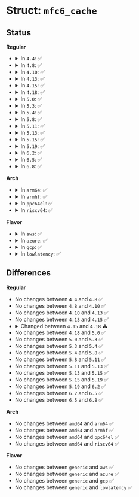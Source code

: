 # Struct: <code>mfc6_cache</code>

## Status
<b>Regular</b>
<ul>
<li>
<details>
<summary>In <code>4.4</code>: ✅</summary>

```c
struct mfc6_cache {
    struct list_head list;
    struct in6_addr mf6c_mcastgrp;
    struct in6_addr mf6c_origin;
    mifi_t mf6c_parent;
    int mfc_flags;
    union (anon) mfc_un;
};
```
</details>
</li>
<li>
<details>
<summary>In <code>4.8</code>: ✅</summary>

```c
struct mfc6_cache {
    struct list_head list;
    struct in6_addr mf6c_mcastgrp;
    struct in6_addr mf6c_origin;
    mifi_t mf6c_parent;
    int mfc_flags;
    union (anon) mfc_un;
};
```
</details>
</li>
<li>
<details>
<summary>In <code>4.10</code>: ✅</summary>

```c
struct mfc6_cache {
    struct list_head list;
    struct in6_addr mf6c_mcastgrp;
    struct in6_addr mf6c_origin;
    mifi_t mf6c_parent;
    int mfc_flags;
    union (anon) mfc_un;
};
```
</details>
</li>
<li>
<details>
<summary>In <code>4.13</code>: ✅</summary>

```c
struct mfc6_cache {
    struct list_head list;
    struct in6_addr mf6c_mcastgrp;
    struct in6_addr mf6c_origin;
    mifi_t mf6c_parent;
    int mfc_flags;
    union (anon) mfc_un;
};
```
</details>
</li>
<li>
<details>
<summary>In <code>4.15</code>: ✅</summary>

```c
struct mfc6_cache {
    struct list_head list;
    struct in6_addr mf6c_mcastgrp;
    struct in6_addr mf6c_origin;
    mifi_t mf6c_parent;
    int mfc_flags;
    union (anon) mfc_un;
};
```
</details>
</li>
<li>
<details>
<summary>In <code>4.18</code>: ✅</summary>

```c
struct mfc6_cache {
    struct mr_mfc _c;
    struct in6_addr mf6c_mcastgrp;
    struct in6_addr mf6c_origin;
    struct mfc6_cache_cmp_arg cmparg;
};
```
</details>
</li>
<li>
<details>
<summary>In <code>5.0</code>: ✅</summary>

```c
struct mfc6_cache {
    struct mr_mfc _c;
    struct in6_addr mf6c_mcastgrp;
    struct in6_addr mf6c_origin;
    struct mfc6_cache_cmp_arg cmparg;
};
```
</details>
</li>
<li>
<details>
<summary>In <code>5.3</code>: ✅</summary>

```c
struct mfc6_cache {
    struct mr_mfc _c;
    struct in6_addr mf6c_mcastgrp;
    struct in6_addr mf6c_origin;
    struct mfc6_cache_cmp_arg cmparg;
};
```
</details>
</li>
<li>
<details>
<summary>In <code>5.4</code>: ✅</summary>

```c
struct mfc6_cache {
    struct mr_mfc _c;
    struct in6_addr mf6c_mcastgrp;
    struct in6_addr mf6c_origin;
    struct mfc6_cache_cmp_arg cmparg;
};
```
</details>
</li>
<li>
<details>
<summary>In <code>5.8</code>: ✅</summary>

```c
struct mfc6_cache {
    struct mr_mfc _c;
    struct in6_addr mf6c_mcastgrp;
    struct in6_addr mf6c_origin;
    struct mfc6_cache_cmp_arg cmparg;
};
```
</details>
</li>
<li>
<details>
<summary>In <code>5.11</code>: ✅</summary>

```c
struct mfc6_cache {
    struct mr_mfc _c;
    struct in6_addr mf6c_mcastgrp;
    struct in6_addr mf6c_origin;
    struct mfc6_cache_cmp_arg cmparg;
};
```
</details>
</li>
<li>
<details>
<summary>In <code>5.13</code>: ✅</summary>

```c
struct mfc6_cache {
    struct mr_mfc _c;
    struct in6_addr mf6c_mcastgrp;
    struct in6_addr mf6c_origin;
    struct mfc6_cache_cmp_arg cmparg;
};
```
</details>
</li>
<li>
<details>
<summary>In <code>5.15</code>: ✅</summary>

```c
struct mfc6_cache {
    struct mr_mfc _c;
    struct in6_addr mf6c_mcastgrp;
    struct in6_addr mf6c_origin;
    struct mfc6_cache_cmp_arg cmparg;
};
```
</details>
</li>
<li>
<details>
<summary>In <code>5.19</code>: ✅</summary>

```c
struct mfc6_cache {
    struct mr_mfc _c;
    struct in6_addr mf6c_mcastgrp;
    struct in6_addr mf6c_origin;
    struct mfc6_cache_cmp_arg cmparg;
};
```
</details>
</li>
<li>
<details>
<summary>In <code>6.2</code>: ✅</summary>

```c
struct mfc6_cache {
    struct mr_mfc _c;
    struct in6_addr mf6c_mcastgrp;
    struct in6_addr mf6c_origin;
    struct mfc6_cache_cmp_arg cmparg;
};
```
</details>
</li>
<li>
<details>
<summary>In <code>6.5</code>: ✅</summary>

```c
struct mfc6_cache {
    struct mr_mfc _c;
    struct in6_addr mf6c_mcastgrp;
    struct in6_addr mf6c_origin;
    struct mfc6_cache_cmp_arg cmparg;
};
```
</details>
</li>
<li>
<details>
<summary>In <code>6.8</code>: ✅</summary>

```c
struct mfc6_cache {
    struct mr_mfc _c;
    struct in6_addr mf6c_mcastgrp;
    struct in6_addr mf6c_origin;
    struct mfc6_cache_cmp_arg cmparg;
};
```
</details>
</li>
</ul>
<b>Arch</b>
<ul>
<li>
<details>
<summary>In <code>arm64</code>: ✅</summary>

```c
struct mfc6_cache {
    struct mr_mfc _c;
    struct in6_addr mf6c_mcastgrp;
    struct in6_addr mf6c_origin;
    struct mfc6_cache_cmp_arg cmparg;
};
```
</details>
</li>
<li>
<details>
<summary>In <code>armhf</code>: ✅</summary>

```c
struct mfc6_cache {
    struct mr_mfc _c;
    struct in6_addr mf6c_mcastgrp;
    struct in6_addr mf6c_origin;
    struct mfc6_cache_cmp_arg cmparg;
};
```
</details>
</li>
<li>
<details>
<summary>In <code>ppc64el</code>: ✅</summary>

```c
struct mfc6_cache {
    struct mr_mfc _c;
    struct in6_addr mf6c_mcastgrp;
    struct in6_addr mf6c_origin;
    struct mfc6_cache_cmp_arg cmparg;
};
```
</details>
</li>
<li>
<details>
<summary>In <code>riscv64</code>: ✅</summary>

```c
struct mfc6_cache {
    struct mr_mfc _c;
    struct in6_addr mf6c_mcastgrp;
    struct in6_addr mf6c_origin;
    struct mfc6_cache_cmp_arg cmparg;
};
```
</details>
</li>
</ul>
<b>Flavor</b>
<ul>
<li>
<details>
<summary>In <code>aws</code>: ✅</summary>

```c
struct mfc6_cache {
    struct mr_mfc _c;
    struct in6_addr mf6c_mcastgrp;
    struct in6_addr mf6c_origin;
    struct mfc6_cache_cmp_arg cmparg;
};
```
</details>
</li>
<li>
<details>
<summary>In <code>azure</code>: ✅</summary>

```c
struct mfc6_cache {
    struct mr_mfc _c;
    struct in6_addr mf6c_mcastgrp;
    struct in6_addr mf6c_origin;
    struct mfc6_cache_cmp_arg cmparg;
};
```
</details>
</li>
<li>
<details>
<summary>In <code>gcp</code>: ✅</summary>

```c
struct mfc6_cache {
    struct mr_mfc _c;
    struct in6_addr mf6c_mcastgrp;
    struct in6_addr mf6c_origin;
    struct mfc6_cache_cmp_arg cmparg;
};
```
</details>
</li>
<li>
<details>
<summary>In <code>lowlatency</code>: ✅</summary>

```c
struct mfc6_cache {
    struct mr_mfc _c;
    struct in6_addr mf6c_mcastgrp;
    struct in6_addr mf6c_origin;
    struct mfc6_cache_cmp_arg cmparg;
};
```
</details>
</li>
</ul>

## Differences
<b>Regular</b>
<ul>
<li>
No changes between <code>4.4</code> and <code>4.8</code> ✅
</li>
<li>
No changes between <code>4.8</code> and <code>4.10</code> ✅
</li>
<li>
No changes between <code>4.10</code> and <code>4.13</code> ✅
</li>
<li>
No changes between <code>4.13</code> and <code>4.15</code> ✅
</li>
<li>
<details>
<summary>Changed between <code>4.15</code> and <code>4.18</code> ⚠️</summary>
<ul>
<li>
<b>Field added. </b>
<code>struct mr_mfc _c</code>
</li>
<li>
<b>Field added. </b>
<code>struct mfc6_cache_cmp_arg cmparg</code>
</li>
<li>
<b>Field removed. </b>
<code>struct list_head list</code>
</li>
<li>
<b>Field removed. </b>
<code>mifi_t mf6c_parent</code>
</li>
<li>
<b>Field removed. </b>
<code>int mfc_flags</code>
</li>
<li>
<b>Field removed. </b>
<code>union (anon) mfc_un</code>
</li>
</ul>
</details>
</li>
<li>
No changes between <code>4.18</code> and <code>5.0</code> ✅
</li>
<li>
No changes between <code>5.0</code> and <code>5.3</code> ✅
</li>
<li>
No changes between <code>5.3</code> and <code>5.4</code> ✅
</li>
<li>
No changes between <code>5.4</code> and <code>5.8</code> ✅
</li>
<li>
No changes between <code>5.8</code> and <code>5.11</code> ✅
</li>
<li>
No changes between <code>5.11</code> and <code>5.13</code> ✅
</li>
<li>
No changes between <code>5.13</code> and <code>5.15</code> ✅
</li>
<li>
No changes between <code>5.15</code> and <code>5.19</code> ✅
</li>
<li>
No changes between <code>5.19</code> and <code>6.2</code> ✅
</li>
<li>
No changes between <code>6.2</code> and <code>6.5</code> ✅
</li>
<li>
No changes between <code>6.5</code> and <code>6.8</code> ✅
</li>
</ul>
<b>Arch</b>
<ul>
<li>
No changes between <code>amd64</code> and <code>arm64</code> ✅
</li>
<li>
No changes between <code>amd64</code> and <code>armhf</code> ✅
</li>
<li>
No changes between <code>amd64</code> and <code>ppc64el</code> ✅
</li>
<li>
No changes between <code>amd64</code> and <code>riscv64</code> ✅
</li>
</ul>
<b>Flavor</b>
<ul>
<li>
No changes between <code>generic</code> and <code>aws</code> ✅
</li>
<li>
No changes between <code>generic</code> and <code>azure</code> ✅
</li>
<li>
No changes between <code>generic</code> and <code>gcp</code> ✅
</li>
<li>
No changes between <code>generic</code> and <code>lowlatency</code> ✅
</li>
</ul>
